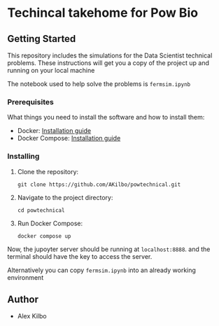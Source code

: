 # Techincal takehome for Pow Bio

## Getting Started

This repository includes the simulations for the Data Scientist technical problems. These instructions will get you a copy of the project up and running on your local machine

The notebook used to help solve the problems is `fermsim.ipynb` 

### Prerequisites

What things you need to install the software and how to install them:

- Docker: [Installation guide](https://docs.docker.com/get-docker/)
- Docker Compose: [Installation guide](https://docs.docker.com/compose/install/)

### Installing

1. Clone the repository:
    ```
    git clone https://github.com/AKilbo/powtechnical.git
    ```

2. Navigate to the project directory:
    ```
    cd powtechnical
    ```

3. Run Docker Compose:
    ```
    docker compose up
    ```

Now, the jupoyter server should be running at `localhost:8888`. and the terminal should have the key to access the server.

Alternatively you can copy `fermsim.ipynb` into an already working environment

## Author

- Alex Kilbo

